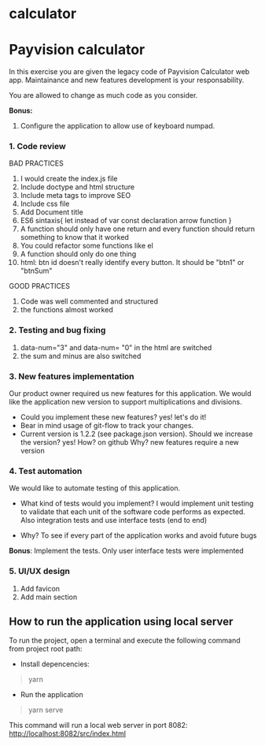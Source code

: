 # calculator
 
# Payvision calculator

In this exercise you are given the legacy code of Payvision Calculator web app. Maintainance and new features development is your responsability.

You are allowed to change as much code as you consider.

**Bonus:**

1. Configure the application to allow use of keyboard numpad.

### 1. Code review
BAD PRACTICES
1. I would create the index.js file
2. Include doctype and html structure
3. Include meta tags to improve SEO
4. Include css file
5. Add Document title
6. ES6 sintaxis{
    let instead of var
    const declaration
    arrow function
}
7. A function should only have one return and every function should return something to know that it worked
8. You could refactor some functions like el
9. A function should only do one thing
10. html: btn id doesn't really identify every button. It should be "btn1" or "btnSum"

GOOD PRACTICES
1. Code was well commented and structured
2. the functions almost worked

### 2. Testing and bug fixing
1. data-num="3" and data-num= "0" in the html are switched
2. the sum and minus are also switched



### 3. New features implementation

Our product owner required us new features for this application. We would like the application new version to support multiplications and divisions.

- Could you implement these new features?
yes! let's do it!
- Bear in mind usage of git-flow to track your changes.
- Current version is 1.2.2 (see package.json version). 
Should we increase the version? yes!
How? on github
Why? new features require a new version

### 4. Test automation

We would like to automate testing of this application.


- What kind of tests would you implement?
I would implement unit testing to validate that each unit of the software code performs as expected. 
Also integration tests and use interface tests (end to end)

- Why?
To see if every part of the application works and avoid future bugs

**Bonus**: Implement the tests.
Only user interface tests were implemented

### 5. UI/UX design

1. Add favicon
2. Add main section

## How to run the application using local server

To run the project, open a terminal and execute the following command from project root path:

- Install depencencies:

> yarn

- Run the application

> yarn serve

This command will run a local web server in port 8082:
[http://localhost:8082/src/index.html](http://localhost:8082/src/index.html)


